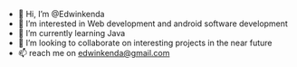 - 👋 Hi, I’m @Edwinkenda
- 👀 I’m interested in Web development and android software development
- 🌱 I’m currently learning Java
- 💞️ I’m looking to collaborate on interesting projects in the near future
- 📫 reach me on edwinkenda@gmail.com

<!---
Edwinkenda/Edwinkenda is a ✨ special ✨ repository because its `README.md` (this file) appears on your GitHub profile.
You can click the Preview link to take a look at your changes.
--->
